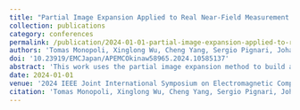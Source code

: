 ```yaml
---
title: "Partial Image Expansion Applied to Real Near-Field Measurement Data Modeling"
collection: publications
category: conferences
permalink: /publication/2024-01-01-partial-image-expansion-applied-to-real-near-field-measurement-data-modeling
authors: 'Tomas Monopoli, Xinglong Wu, Cheng Yang, Sergio Pignari, Johannes Wolf, Flavia Grassi'
doi: '10.23919/EMCJapan/APEMCOkinaw58965.2024.10585137'
abstract: 'This work uses the partial image expansion method to build an infinitesimal dipole model (IDM) of a physical Printed Circuit Board (PCB) starting from the measured near-fields. Using partial image expansion allows to include the substrate directly in the equivalent model, that is composed of PEC plane, substrate and dipole sources. The addition of the dielectric increases the model versatility allowing for a wider range of simulations to be run (e.g. closed environments, multiple boards, etc.). In this paper, the radiation model of the physical device is obtained and imported in a commercial full-wave solver (HFSS). The simulation results are finally compared with the original measurements, experimentally validating the accuracy of an IDM built using partial image expansion.'
date: 2024-01-01
venue: '2024 IEEE Joint International Symposium on Electromagnetic Compatibility, Signal \&amp; Power Integrity: EMC Japan / Asia-Pacific International Symposium on Electromagnetic Compatibility (EMC Japan/APEMC Okinawa)'
citation: 'Tomas Monopoli, Xinglong Wu, Cheng Yang, Sergio Pignari, Johannes Wolf, Flavia Grassi. (2024). &quot;Partial Image Expansion Applied to Real Near-Field Measurement Data Modeling&quot; <i>2024 IEEE Joint International Symposium on Electromagnetic Compatibility, Signal \&amp; Power Integrity: EMC Japan / Asia-Pacific International Symposium on Electromagnetic Compatibility (EMC Japan/APEMC Okinawa)</i>.'
---
```


